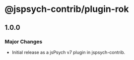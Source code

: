 # @jspsych-contrib/plugin-rok

## 1.0.0

### Major Changes

- Initial release as a jsPsych v7 plugin in jspsych-contrib. 